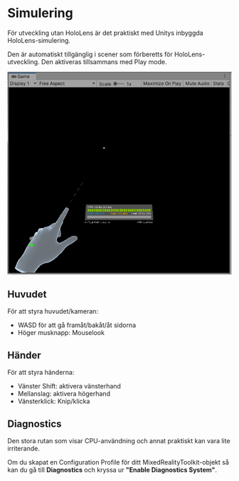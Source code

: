 # Simulering

För utveckling utan HoloLens är det praktiskt med Unitys inbyggda HoloLens-simulering.

Den är automatiskt tillgänglig i scener som förberetts för HoloLens-utveckling. Den aktiveras tillsammans med Play mode.

![](<../../.gitbook/assets/image (5).png>)

## Huvudet

För att styra huvudet/kameran:

* WASD för att gå framåt/bakåt/åt sidorna
* Höger musknapp: Mouselook

## Händer

För att styra händerna:

* Vänster Shift: aktivera vänsterhand
* Mellanslag: aktivera högerhand
* Vänsterklick: Knip/klicka



## Diagnostics

Den stora rutan som visar CPU-användning och annat praktiskt kan vara lite irriterande.

Om du skapat en Configuration Profile för ditt MixedRealityToolkit-objekt så kan du gå till **Diagnostics** och kryssa ur **"Enable Diagnostics System"**.
